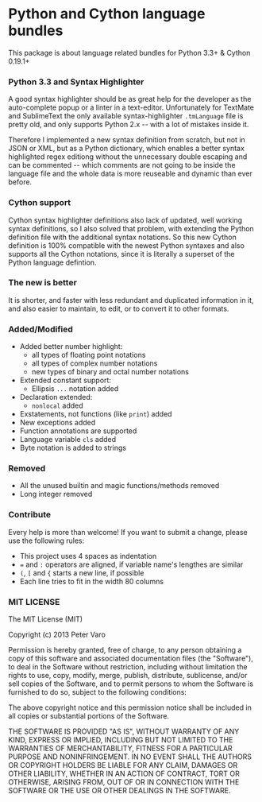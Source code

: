 # Python and Cython language bundles

This package is about language related bundles for Python 3.3+ & Cython 0.19.1+

### Python 3.3 and Syntax Highlighter

A good syntax highlighter should be as great help for the developer as the
auto-complete popup or a linter in a text-editor.
Unfortunately for TextMate and SublimeText the only available syntax-highlighter
`.tmLanguage` file is pretty old, and only supports Python 2.x -- with a lot of
mistakes inside it.

Therefore I implemented a new syntax definition from scratch, but not in JSON or
XML, but as a Python dictionary, which enables a better syntax highlighted regex
editiong without the unnecessary double escaping and can be commented -- which
comments are not going to be inside the language file and the whole data is more
reuseable and dynamic than ever before.

### Cython support

Cython syntax highlighter definitions also lack of updated, well working syntax
definitions, so I also solved that problem, with extending the Python definition
file with the additional syntax notations.
So this new Cython definition is 100% compatible with the newest Python syntaxes
and also supports all the Cython notations, since it is literally a superset of
the Python language defintion.

### The new is better

It is shorter, and faster with less redundant and duplicated information in it,
and also easier to maintain, to edit, or to convert it to other formats.

### Added/Modified

- Added better number highlight:
	- all types of floating point notations
	- all types of complex number notations
	- new types of binary and octal number notations
- Extended constant support:
	- Ellipsis `...` notation added
- Declaration extended:
	- `nonlocal` added
- Exstatements, not functions (like `print`) added
- New exceptions added
- Function annotations are supported
- Language variable `cls` added
- Byte notation is added to strings

### Removed

- All the unused builtin and magic functions/methods removed
- Long integer removed

### Contribute

Every help is more than welcome!
If you want to submit a change, please use the following rules:

- This project uses 4 spaces as indentation
- `=` and `:` operators are aligned, if variable name's lengthes are similar
- `(`, `[` and `{` starts a new line, if possible
- Each line tries to fit in the width 80 columns

### MIT LICENSE

The MIT License (MIT)

Copyright (c) 2013 Peter Varo

Permission is hereby granted, free of charge, to any person obtaining a copy of
this software and associated documentation files (the "Software"), to deal in
the Software without restriction, including without limitation the rights to
use, copy, modify, merge, publish, distribute, sublicense, and/or sell copies of
the Software, and to permit persons to whom the Software is furnished to do so,
subject to the following conditions:

The above copyright notice and this permission notice shall be included in all
copies or substantial portions of the Software.

THE SOFTWARE IS PROVIDED "AS IS", WITHOUT WARRANTY OF ANY KIND, EXPRESS OR
IMPLIED, INCLUDING BUT NOT LIMITED TO THE WARRANTIES OF MERCHANTABILITY, FITNESS
FOR A PARTICULAR PURPOSE AND NONINFRINGEMENT. IN NO EVENT SHALL THE AUTHORS OR
COPYRIGHT HOLDERS BE LIABLE FOR ANY CLAIM, DAMAGES OR OTHER LIABILITY, WHETHER
IN AN ACTION OF CONTRACT, TORT OR OTHERWISE, ARISING FROM, OUT OF OR IN
CONNECTION WITH THE SOFTWARE OR THE USE OR OTHER DEALINGS IN THE SOFTWARE.